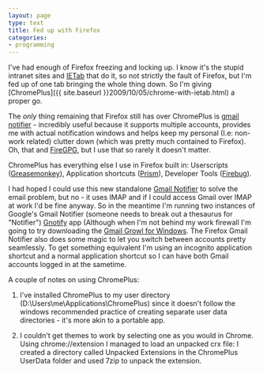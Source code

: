 ```yaml
---
layout: page
type: text
title: Fed up with Firefox
categories: 
- programming
---
```

I've had enough of Firefox freezing and locking up. I know it's the stupid intranet sites and [IETab](https://addons.mozilla.org/en-US/firefox/addon/1419) that do it, so not strictly the fault of Firefox, but I'm fed up of one tab bringing the whole thing down. So I'm giving [ChromePlus]({{ site.baseurl }}2009/10/05/chrome-with-ietab.html) a proper go. 

The *only* thing remaining that Firefox still has over ChromePlus is [gmail notifier](https://addons.mozilla.org/en-US/firefox/addon/173) - incredibly useful because it supports multiple accounts, provides me with actual notification windows and helps keep my personal (I.e: non-work related) clutter down (which was pretty much contained to Firefox). Oh, that and [FireGPG](ttp://getfiregpg.org), but I use that so rarely it doesn't matter. 

ChromePlus has everything else I use in Firefox built in: Userscripts ([Greasemonkey](https://addons.mozilla.org/en-US/firefox/addon/748)), Application shortcuts ([Prism](http://prism.mozilla.com/)), Developer Tools ([Firebug](http://getfirebug.com/)). 

I had hoped I could use this new standalone [Gmail Notifier](http://www.gmailnotifier.com/) to solve the email problem, but no - it uses IMAP and if I could access Gmail over IMAP at work I'd be fine anyway. So in the meantime I'm running two instances of Google's Gmail Notifier (someone needs to break out a thesaurus for "Notifier") [Gnotify](http://toolbar.google.com/gmail-helper/notifier_windows.html) app (Although when I'm not behind my work firewall I'm going to try downloading the [Gmail Growl for Windows](http://gmailgrowl.blogspot.com/). The Firefox Gmail Notifier also does some magic to let you switch between accounts pretty seamlessly. To get something equivalent I'm using an incognito application shortcut and a normal application shortcut so I can have both Gmail accounts logged in at the sametime.

A couple of notes on using ChromePlus:   

1) I've installed ChromePlus to my user directory (D:\Users\me\Applications\ChromePlus) since it doesn't follow the windows recommended practice of creating separate user data directories - it's more akin to a portable app.

2) I couldn't get themes to work by selecting one as you would in Chrome.  Using chrome://extension I managed to load an unpacked crx file: I created a directory called Unpacked Extensions in the ChromePlus UserData folder and used 7zip to unpack the extension.
